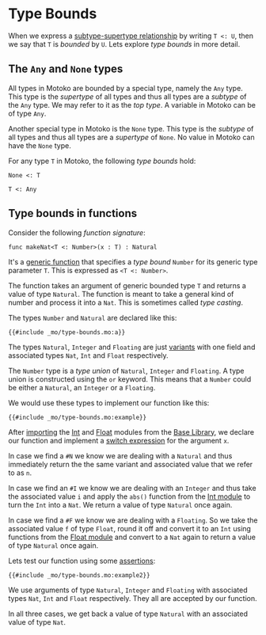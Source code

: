 # Type Bounds
When we express a [subtype-supertype relationship](/advanced-types/subtyping.html) by writing `T <: U`, then we say that `T` is *bounded* by `U`. Lets explore *type bounds* in more detail.

## The `Any` and `None` types
All types in Motoko are bounded by a special type, namely the `Any` type. This type is the *supertype* of all types and thus all types are a *subtype* of the `Any` type. We may refer to it as the *top type*. A variable in Motoko can be of type `Any`.

Another special type in Motoko is the `None` type. This type is the *subtype* of all types and thus all types are a *supertype* of `None`. No value in Motoko can have the `None` type. 

For any type `T` in Motoko, the following *type bounds* hold:  
```motoko
None <: T

T <: Any
```

## Type bounds in functions
Consider the following *function signature*:
```motoko
func makeNat<T <: Number>(x : T) : Natural
```

It's a [generic function](/advanced-types/generics.html) that specifies a *type bound* `Number` for its generic type parameter `T`. This is expressed as `<T <: Number>`. 

The function takes an argument of generic bounded type `T` and returns a value of type `Natural`. The function is meant to take a general kind of number and process it into a `Nat`. This is sometimes called *type casting*.  

The types `Number` and `Natural` are declared like this:
```motoko
{{#include _mo/type-bounds.mo:a}}
```

The types `Natural`, `Integer` and `Floating` are just [variants](/common-programming-concepts/types/variants.html) with one field and associated types `Nat`, `Int` and `Float` respectively. 

The `Number` type is a *type union* of `Natural`, `Integer` and `Floating`. A type union is constructed using the `or` keyword. This means that a `Number` could be either a `Natural`, an `Integer` or a `Floating`.

We would use these types to implement our function like this:
```motoko
{{#include _mo/type-bounds.mo:example}}
```

After [importing](/common-programming-concepts/modules.html) the [Int](/base-library/primitive-types/int.html) and [Float](/base-library/primitive-types/float.html) modules from the [Base Library](/base-library.html), we declare our function and implement a [switch expression](/common-programming-concepts/control-flow/switch-expression.html) for the argument `x`.

In case we find a `#N` we know we are dealing with a `Natural` and thus immediately return the the same variant and associated value that we refer to as `n`.

In case we find an `#I` we know we are dealing with an `Integer` and thus take the associated value `i` and apply the `abs()` function from the [Int module](/base-library/primitive-types/int.html) to turn the `Int` into a `Nat`. We return a value of type `Natural` once again.

In case we find a `#F` we know we are dealing with a `Floating`. So we take the associated value `f` of type `Float`, round it off and convert it to an `Int` using functions from the [Float module](/base-library/primitive-types/float.html) and convert to a `Nat` again to return a value of type `Natural` once again. 

Lets test our function using some [assertions](/common-programming-concepts/assertions.html):
```motoko
{{#include _mo/type-bounds.mo:example2}}
```

We use arguments of type `Natural`, `Integer` and `Floating` with associated types `Nat`, `Int` and `Float` respectively. They all are accepted by our function.

In all three cases, we get back a value of type `Natural` with an associated value of type `Nat`. 